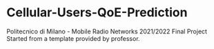 # Cellular-Users-QoE-Prediction
Politecnico di Milano - Mobile Radio Networks 2021/2022 Final Project
Started from a template provided by professor.
